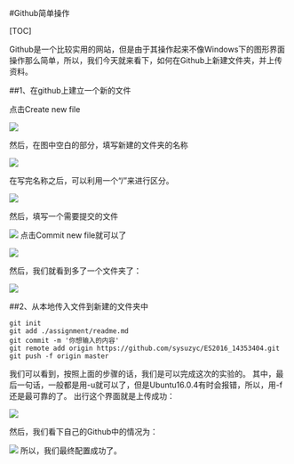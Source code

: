 #Github简单操作

[TOC]

Github是一个比较实用的网站，但是由于其操作起来不像Windows下的图形界面操作那么简单，所以，我们今天就来看下，如何在Github上新建文件夹，并上传资料。

##1、在github上建立一个新的文件


点击Create new file

![](http://p1.bqimg.com/567571/a0f5bcf3276d70df.png)

然后，在图中空白的部分，填写新建的文件夹的名称

![](http://p1.bqimg.com/567571/5dd3df1eb5cb0565.png)

在写完名称之后，可以利用一个“/”来进行区分。

![](http://p1.bqimg.com/567571/122543c1e42a803b.png)

然后，填写一个需要提交的文件

![](http://p1.bqimg.com/567571/f646e4111ace7060.png)
点击Commit new file就可以了

![](http://p1.bqimg.com/567571/53b20d9191da283b.png)

然后，我们就看到多了一个文件夹了：

![](http://p1.bqimg.com/567571/b2e01434e91cea68.png)

##2、从本地传入文件到新建的文件夹中

	git init
	git add ./assignment/readme.md
	git commit -m '你想输入的内容'
	git remote add origin https://github.com/sysuzyc/ES2016_14353404.git
	git push -f origin master

我们可以看到，按照上面的步骤的话，我们是可以完成这次的实验的。
其中，最后一句话，一般都是用-u就可以了，但是Ubuntu16.0.4有时会报错，所以，用-f还是最可靠的了。
出行这个界面就是上传成功：

![](http://i1.piimg.com/567571/da4a5b941cd73567.png)

然后，我们看下自己的Github中的情况为：

![](http://i1.piimg.com/567571/71fc7cf3fbb2d304.png)
所以，我们最终配置成功了。